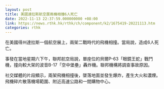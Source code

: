 ```yaml
---
layout: post
title: 美國達拉斯航空展兩機相撞6人死亡
date: 2022-11-13 22:37:59.000000000 +08:00
link: https://news.rthk.hk/rthk/ch/component/k2/1675419-20221113.htm
categories: rthk
---
```


在美國得州達拉斯一個航空展上，兩架二戰時代的飛機相撞。當局說，造成6人死亡。

事發在當地星期六下午，聯邦航空局說，單座位的貝爾P-63「眼鏡王蛇」戰鬥機，撞向較大架的波音B-17「空中堡壘」轟炸機。聯邦機構將調查事故原因。

社交媒體的片段顯示，兩架飛機相撞後，墜落地面並發生爆炸，產生大火和濃煙。飛機碎片散落機場範圍、附近高速公路和一間購物中心。
